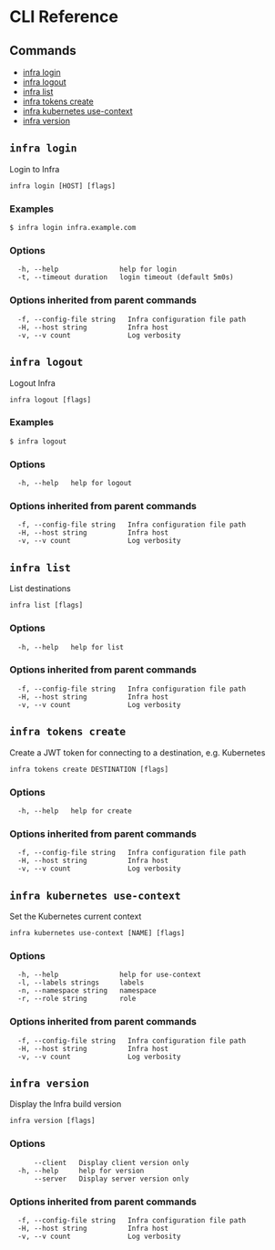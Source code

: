 # CLI Reference

## Commands

* [infra login](#infra-login)
* [infra logout](#infra-logout)
* [infra list](#infra-list)
* [infra tokens create](#infra-tokens-create)
* [infra kubernetes use-context](#infra-kubernetes-use-context)
* [infra version](#infra-version)


## `infra login`

Login to Infra

```
infra login [HOST] [flags]
```

### Examples

```
$ infra login infra.example.com
```

### Options

```
  -h, --help               help for login
  -t, --timeout duration   login timeout (default 5m0s)
```

### Options inherited from parent commands

```
  -f, --config-file string   Infra configuration file path
  -H, --host string          Infra host
  -v, --v count              Log verbosity
```

## `infra logout`

Logout Infra

```
infra logout [flags]
```

### Examples

```
$ infra logout
```

### Options

```
  -h, --help   help for logout
```

### Options inherited from parent commands

```
  -f, --config-file string   Infra configuration file path
  -H, --host string          Infra host
  -v, --v count              Log verbosity
```

## `infra list`

List destinations

```
infra list [flags]
```

### Options

```
  -h, --help   help for list
```

### Options inherited from parent commands

```
  -f, --config-file string   Infra configuration file path
  -H, --host string          Infra host
  -v, --v count              Log verbosity
```

## `infra tokens create`

Create a JWT token for connecting to a destination, e.g. Kubernetes

```
infra tokens create DESTINATION [flags]
```

### Options

```
  -h, --help   help for create
```

### Options inherited from parent commands

```
  -f, --config-file string   Infra configuration file path
  -H, --host string          Infra host
  -v, --v count              Log verbosity
```

## `infra kubernetes use-context`

Set the Kubernetes current context

```
infra kubernetes use-context [NAME] [flags]
```

### Options

```
  -h, --help               help for use-context
  -l, --labels strings     labels
  -n, --namespace string   namespace
  -r, --role string        role
```

### Options inherited from parent commands

```
  -f, --config-file string   Infra configuration file path
  -H, --host string          Infra host
  -v, --v count              Log verbosity
```

## `infra version`

Display the Infra build version

```
infra version [flags]
```

### Options

```
      --client   Display client version only
  -h, --help     help for version
      --server   Display server version only
```

### Options inherited from parent commands

```
  -f, --config-file string   Infra configuration file path
  -H, --host string          Infra host
  -v, --v count              Log verbosity
```


